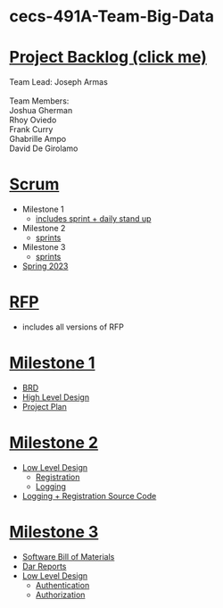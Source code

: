 # cecs-491A-Team-Big-Data
# [Project Backlog (click me)](https://github.com/users/JosephArmas/projects/1)
Team Lead: Joseph Armas\
<br />
Team Members:\
Joshua Gherman <br /> 
Rhoy Oviedo <br />
Frank Curry <br />
Ghabrille Ampo <br />
David De Girolamo <br />
# [Scrum](https://github.com/JosephArmas/cecs-491A-Team-Big-Data/tree/main/scrum)
* Milestone 1
  * [includes sprint + daily stand up](https://github.com/JosephArmas/cecs-491A-Team-Big-Data/tree/main/scrum/milestone1/sprint1)
* Milestone 2
  * [sprints](https://github.com/JosephArmas/cecs-491A-Team-Big-Data/tree/main/scrum/milestone2)
* Milestone 3
  * [sprints](https://github.com/JosephArmas/cecs-491A-Team-Big-Data/tree/main/scrum/milestone3)
* [Spring 2023](https://github.com/JosephArmas/cecs-491A-Team-Big-Data/tree/main/scrum/spring%202023)
# [RFP](https://github.com/JosephArmas/cecs-491A-Team-Big-Data/tree/main/RFP)
* includes all versions of RFP
# [Milestone 1](https://github.com/JosephArmas/cecs-491A-Team-Big-Data/tree/main/milestone%201)
* [BRD](https://github.com/JosephArmas/cecs-491A-Team-Big-Data/tree/main/milestone%201/BRD)
* [High Level Design](https://github.com/JosephArmas/cecs-491A-Team-Big-Data/tree/main/milestone%201/high-level%20design)
* [Project Plan](https://github.com/JosephArmas/cecs-491A-Team-Big-Data/tree/main/milestone%201/project%20plan/version%201)
# [Milestone 2](https://github.com/JosephArmas/cecs-491A-Team-Big-Data/tree/main/milestone%202)
* [Low Level Design](https://github.com/JosephArmas/cecs-491A-Team-Big-Data/tree/main/milestone%202)
  * [Registration](https://github.com/JosephArmas/cecs-491A-Team-Big-Data/tree/main/milestone%202/low%20level%20design/registration)
  * [Logging](https://github.com/JosephArmas/cecs-491A-Team-Big-Data/tree/main/milestone%202/low%20level%20design/logging)
* [Logging + Registration Source Code](https://github.com/JosephArmas/cecs-491A-Team-Big-Data/tree/main/Source%20Code/TeamBigData.Utification)
# [Milestone 3](https://github.com/JosephArmas/cecs-491A-Team-Big-Data/tree/main/milestone%203)
* [Software Bill of Materials](https://github.com/JosephArmas/cecs-491A-Team-Big-Data/tree/main/milestone%203/bill%20of%20materials)
* [Dar Reports](https://github.com/JosephArmas/cecs-491A-Team-Big-Data/tree/main/milestone%203/bill%20of%20materials/dar%20reports)
* [Low Level Design](https://github.com/JosephArmas/cecs-491A-Team-Big-Data/tree/main/milestone%203/low%20level%20design)
  * [Authentication](https://github.com/JosephArmas/cecs-491A-Team-Big-Data/tree/main/milestone%203/low%20level%20design/authentication)
  * [Authorization](https://github.com/JosephArmas/cecs-491A-Team-Big-Data/tree/main/milestone%203/low%20level%20design/authorization/Sequence%20Diagrams)

